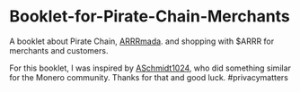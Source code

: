 # Booklet-for-Pirate-Chain-Merchants
A booklet about Pirate Chain, [ARRRmada](https://arrrmada.com/). and shopping with $ARRR for merchants and customers.

For this booklet, I was inspired by [ASchmidt1024](https://github.com/ASchmidt1024/), who did something similar for the Monero community. Thanks for that and good luck. #privacymatters
